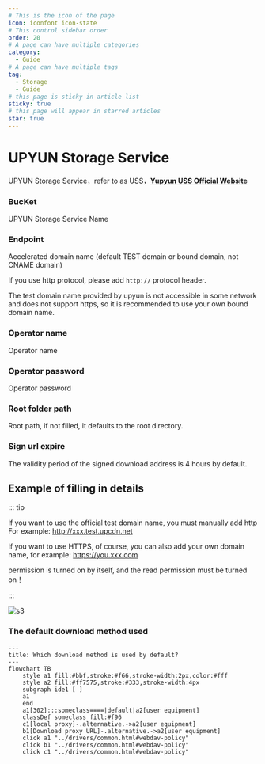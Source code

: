 ```yaml
---
# This is the icon of the page
icon: iconfont icon-state
# This control sidebar order
order: 20
# A page can have multiple categories
category:
  - Guide
# A page can have multiple tags
tag:
  - Storage
  - Guide
# this page is sticky in article list
sticky: true
# this page will appear in starred articles
star: true
---
```


# UPYUN Storage Service

UPYUN Storage Service，refer to as USS，[**Yupyun USS Official Website**](https://console.upyun.com/services/file/)

### **BucKet**

UPYUN Storage Service Name

### **Endpoint**

Accelerated domain name (default TEST domain or bound domain, not CNAME domain)

If you use http protocol, please add `http://` protocol header.

The test domain name provided by upyun is not accessible in some network and does not support https, so it is recommended to use your own bound domain name.

### **Operator name**

Operator name

### **Operator password**

Operator password

### **Root folder path**

Root path, if not filled, it defaults to the root directory.

### **Sign url expire**

The validity period of the signed download address is 4 hours by default.



## **Example of filling in details**

::: tip

If you want to use the official test domain name, you must manually add http For example: http://xxx.test.upcdn.net

If you want to use HTTPS, of course, you can also add your own domain name, for example: https://you.xxx.com

permission is turned on by itself, and the read permission must be turned on！

:::

![s3](/img/drivers/s3/up.png)



### **The default download method used**

```mermaid
---
title: Which download method is used by default?
---
flowchart TB
    style a1 fill:#bbf,stroke:#f66,stroke-width:2px,color:#fff
    style a2 fill:#ff7575,stroke:#333,stroke-width:4px
    subgraph ide1 [ ]
    a1
    end
    a1[302]:::someclass====|default|a2[user equipment]
    classDef someclass fill:#f96
    c1[local proxy]-.alternative.->a2[user equipment]
    b1[Download proxy URL]-.alternative.->a2[user equipment]
    click a1 "../drivers/common.html#webdav-policy"
    click b1 "../drivers/common.html#webdav-policy"
    click c1 "../drivers/common.html#webdav-policy"
```
